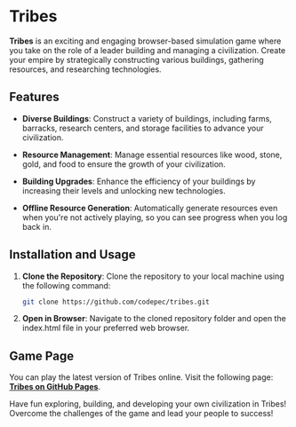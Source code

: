 # Tribes

**Tribes** is an exciting and engaging browser-based simulation game where you take on the role of a leader building and managing a civilization. Create your empire by strategically constructing various buildings, gathering resources, and researching technologies.

## Features

- **Diverse Buildings**: Construct a variety of buildings, including farms, barracks, research centers, and storage facilities to advance your civilization.
  
- **Resource Management**: Manage essential resources like wood, stone, gold, and food to ensure the growth of your civilization.
  
- **Building Upgrades**: Enhance the efficiency of your buildings by increasing their levels and unlocking new technologies.
  
- **Offline Resource Generation**: Automatically generate resources even when you're not actively playing, so you can see progress when you log back in.

## Installation and Usage

1. **Clone the Repository**: Clone the repository to your local machine using the following command:
   ```bash
   git clone https://github.com/codepec/tribes.git

2. **Open in Browser**: Navigate to the cloned repository folder and open the index.html file in your preferred web browser.

## Game Page

You can play the latest version of Tribes online. Visit the following page: **[Tribes on GitHub Pages](https://codepec.github.io/tribes/index.html)**.

Have fun exploring, building, and developing your own civilization in Tribes! Overcome the challenges of the game and lead your people to success!
